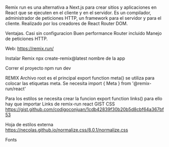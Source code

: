 Remix run
es una alternativa a Next.js para crear sitios y aplicaciones en React que se ejecuten en el cliente y en el servidor.
Es un compilador, administrador de peticiones HTTP, un framework para el servidor y para el cliente.
Realizado por los creadores de React Router DOM.

Ventajas.
Casi sin configuracion
Buen performance
Router incluido
Manejo de peticiones HTTP.

Web: https://remix.run/

Instalar Remix
npx create-remix@latest
nombre de la app

Correr el proyecto
npm run dev


REMIX
Archivo root es el principal
export function meta() se utiliza para colocar las etiquetas meta.
Se necesita import { Meta } from '@remix-run/react'



Para los estilos se necesita crear la funcion
export function links() para ello hay que importar Links de remix-run react
GIST CSS
https://gist.github.com/codigoconjuan/1cdb42839f30b20b5d8cbf64a367bf53

Hoja de estilos externa
https://necolas.github.io/normalize.css/8.0.1/normalize.css

Fonts
<link rel="preconnect" href="https://fonts.googleapis.com">
<link rel="preconnect" href="https://fonts.gstatic.com" crossorigin>
<link href="https://fonts.googleapis.com/css2?family=Lato:wght@400;700;900&family=Outfit:wght@400;700;900&display=swap" rel="stylesheet">